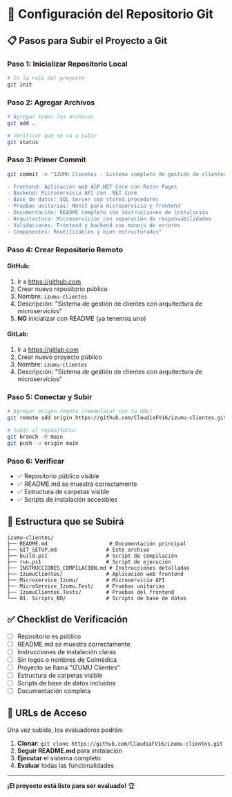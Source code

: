 # 🚀 Configuración del Repositorio Git

## 📋 Pasos para Subir el Proyecto a Git

### **Paso 1: Inicializar Repositorio Local**
```bash
# En la raíz del proyecto
git init
```

### **Paso 2: Agregar Archivos**
```bash
# Agregar todos los archivos
git add .

# Verificar qué se va a subir
git status
```

### **Paso 3: Primer Commit**
```bash
git commit -m "IZUMU Clientes - Sistema completo de gestión de clientes

- Frontend: Aplicación web ASP.NET Core con Razor Pages
- Backend: Microservicio API con .NET Core
- Base de datos: SQL Server con stored procedures
- Pruebas unitarias: NUnit para microservicio y frontend
- Documentación: README completo con instrucciones de instalación
- Arquitectura: Microservicios con separación de responsabilidades
- Validaciones: Frontend y backend con manejo de errores
- Componentes: Reutilizables y bien estructurados"
```

### **Paso 4: Crear Repositorio Remoto**

#### **GitHub:**
1. Ir a https://github.com
2. Crear nuevo repositorio público
3. Nombre: `izumu-clientes`
4. Descripción: "Sistema de gestión de clientes con arquitectura de microservicios"
5. **NO** inicializar con README (ya tenemos uno)

#### **GitLab:**
1. Ir a https://gitlab.com
2. Crear nuevo proyecto público
3. Nombre: `izumu-clientes`
4. Descripción: "Sistema de gestión de clientes con arquitectura de microservicios"

### **Paso 5: Conectar y Subir**
```bash
# Agregar origen remoto (reemplazar con tu URL)
git remote add origin https://github.com/ClaudiaFV16/izumu-clientes.git

# Subir al repositorio
git branch -M main
git push -u origin main
```

### **Paso 6: Verificar**
- ✅ Repositorio público visible
- ✅ README.md se muestra correctamente
- ✅ Estructura de carpetas visible
- ✅ Scripts de instalación accesibles

## 📁 Estructura que se Subirá

```
izumu-clientes/
├── README.md                    # Documentación principal
├── GIT_SETUP.md                # Este archivo
├── build.ps1                   # Script de compilación
├── run.ps1                     # Script de ejecución
├── INSTRUCCIONES_COMPILACION.md # Instrucciones detalladas
├── IzumuClientes/              # Aplicación web frontend
├── Microservice_Izumu/         # Microservicio API
├── MicroService_Izumu.Test/    # Pruebas unitarias
├── IzumuClientes.Tests/        # Pruebas del frontend
└── 01. Scripts_BD/             # Scripts de base de datos
```

## ✅ Checklist de Verificación

- [ ] Repositorio es público
- [ ] README.md se muestra correctamente
- [ ] Instrucciones de instalación claras
- [ ] Sin logos o nombres de Colmédica
- [ ] Proyecto se llama "IZUMU Clientes"
- [ ] Estructura de carpetas visible
- [ ] Scripts de base de datos incluidos
- [ ] Documentación completa

## 🎯 URLs de Acceso

Una vez subido, los evaluadores podrán:
1. **Clonar**: `git clone https://github.com/ClaudiaFV16/izumu-clientes.git`
2. **Seguir README.md** para instalación
3. **Ejecutar** el sistema completo
4. **Evaluar** todas las funcionalidades

---

**¡El proyecto está listo para ser evaluado!** 🏆 